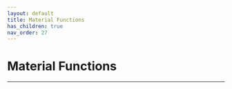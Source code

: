 ```yaml
---
layout: default
title: Material Functions
has_children: true
nav_order: 27
---
```


# Material Functions

---
